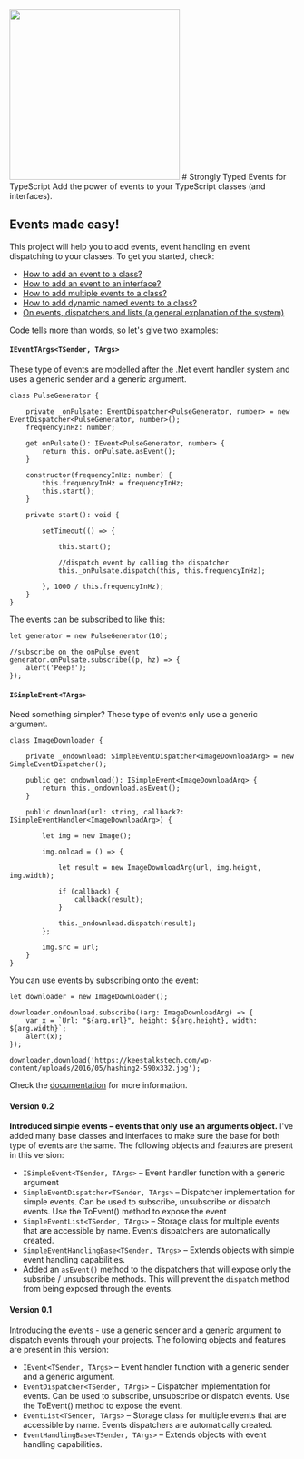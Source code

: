 <img height="300" src="http://keestalkstech.com/wp-content/uploads/2016/03/lightning-bolt-1203953_1280-590x332.png" />
# Strongly Typed Events for TypeScript
Add the power of events to your TypeScript classes (and interfaces).

## Events made easy!
This project will help you to add events, event handling en event dispatching to your classes. To get you started, check:

- <a href="documentation/HowToAddAnEventToAClass.md">How to add an event to a class?</a>
- <a href="documentation/HowToAddAnEventToAnInterface.md">How to add an event to an interface?</a>
- <a href="documentation/HowToAddMultipleEventsToAClass.md">How to add multiple events to a class?</a>
- <a href="documentation/HowToAddDynamicNamedEeventsToAClass.md">How to add dynamic named events to a class?</a>
- <a href="documentation/OnEventsDispatchersAndLists.md">On events, dispatchers and lists (a general explanation of the system)</a>

Code tells more than words, so let's give two examples:

#### `IEventTArgs<TSender, TArgs>` 
These type of events are modelled after the .Net event handler system and uses a generic sender and a generic argument.

````
class PulseGenerator {

    private _onPulsate: EventDispatcher<PulseGenerator, number> = new EventDispatcher<PulseGenerator, number>();
    frequencyInHz: number;

    get onPulsate(): IEvent<PulseGenerator, number> {
        return this._onPulsate.asEvent();
    }

    constructor(frequencyInHz: number) {
        this.frequencyInHz = frequencyInHz;
        this.start();
    }

    private start(): void {

        setTimeout(() => {

            this.start();

            //dispatch event by calling the dispatcher 
            this._onPulsate.dispatch(this, this.frequencyInHz);

        }, 1000 / this.frequencyInHz);
    }
}
````
The events can be subscribed to like this: 
````
let generator = new PulseGenerator(10);

//subscribe on the onPulse event
generator.onPulsate.subscribe((p, hz) => {
    alert('Peep!');
});
````

#### `ISimpleEvent<TArgs>`
Need something simpler? These type of events only use a generic argument.

````
class ImageDownloader {

    private _ondownload: SimpleEventDispatcher<ImageDownloadArg> = new SimpleEventDispatcher();

    public get ondownload(): ISimpleEvent<ImageDownloadArg> {
        return this._ondownload.asEvent();
    }

    public download(url: string, callback?: ISimpleEventHandler<ImageDownloadArg>) {

        let img = new Image();

        img.onload = () => {

            let result = new ImageDownloadArg(url, img.height, img.width);

            if (callback) {
                callback(result);
            }

            this._ondownload.dispatch(result);
        };

        img.src = url;
    }
}

````
You can use events by subscribing onto the event:
````
let downloader = new ImageDownloader();

downloader.ondownload.subscribe((arg: ImageDownloadArg) => {
    var x = `Url: "${arg.url}", height: ${arg.height}, width: ${arg.width}`;
    alert(x);
});

downloader.download('https://keestalkstech.com/wp-content/uploads/2016/05/hashing2-590x332.jpg');
````

Check the <a href="documentation">documentation</a> for more information.


#### Version 0.2
**Introduced simple events &ndash; events that only use an arguments object.** I've added many base classes and 
interfaces to make sure the base for both type of events are the same. The following objects and features are present in this version:

- `ISimpleEvent<TSender, TArgs>` &ndash; Event handler function with a generic argument
- `SimpleEventDispatcher<TSender, TArgs>` &ndash; Dispatcher implementation for simple events. Can be used to subscribe, 
unsubscribe or dispatch events. Use the ToEvent() method to expose the event
- `SimpleEventList<TSender, TArgs>` &ndash; Storage class for multiple events that are accessible by name. Events dispatchers are automatically created.
- `SimpleEventHandlingBase<TSender, TArgs>` &ndash; Extends objects with simple event handling capabilities.
- Added an `asEvent()` method to the dispatchers that will expose only the subsribe / unsubscribe methods. This will prevent
the `dispatch` method from being exposed through the events.


#### Version 0.1
Introducing the events - use a generic sender and a generic argument to dispatch events through your projects. The following 
objects and features are present in this version:

- `IEvent<TSender, TArgs>` &ndash; Event handler function with a generic sender and a generic argument.
- `EventDispatcher<TSender, TArgs>` &ndash; Dispatcher implementation for events. Can be used to subscribe, 
unsubscribe or dispatch events. Use the ToEvent() method to expose the event.
- `EventList<TSender, TArgs>` &ndash; Storage class for multiple events that are accessible by name. Events dispatchers are automatically created.
- `EventHandlingBase<TSender, TArgs>` &ndash; Extends objects with event handling capabilities.
